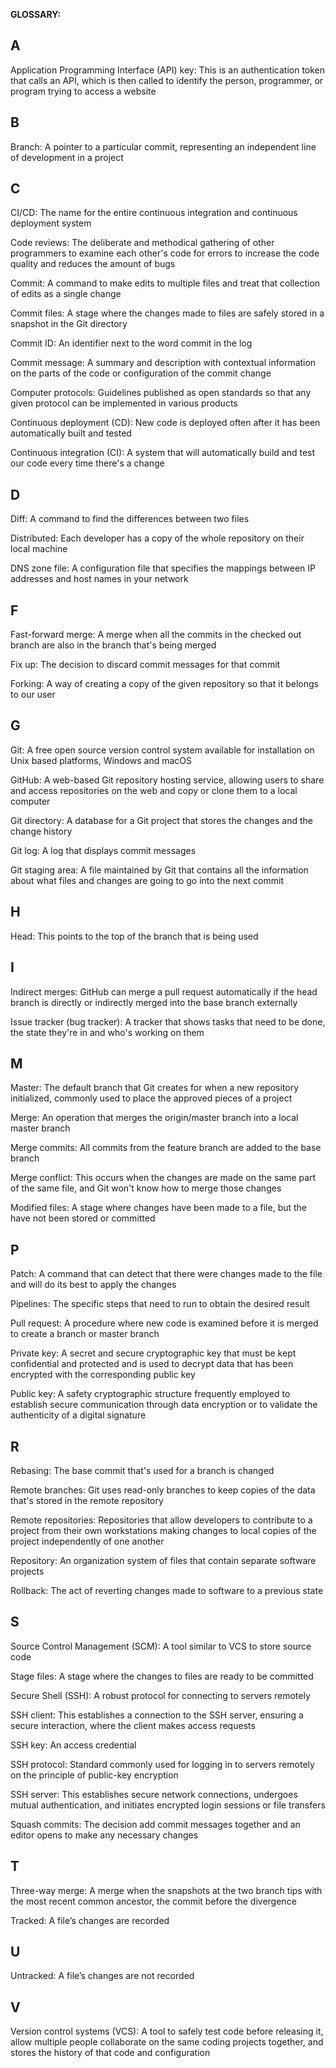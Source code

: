 **GLOSSARY:**

## A

Application Programming Interface (API) key: This is an authentication token that calls an API, which is then called to identify the person, programmer, or program trying to access a website

## B

Branch: A pointer to a particular commit, representing an independent line of development in a project

## C

CI/CD: The name for the entire continuous integration and continuous deployment system

Code reviews: The deliberate and methodical gathering of other programmers to examine each other's code for errors to increase the code quality and reduces the amount of bugs

Commit: A command to make edits to multiple files and treat that collection of edits as a single change

Commit files: A stage where the changes made to files are safely stored in a snapshot in the Git directory

Commit ID: An identifier next to the word commit in the log

Commit message: A summary and description with contextual information on the parts of the code or configuration of the commit change

Computer protocols: Guidelines published as open standards so that any given protocol can be implemented in various products

Continuous deployment (CD): New code is deployed often after it has been automatically built and tested

Continuous integration (CI): A system that will automatically build and test our code every time there's a change

## D

Diff: A command to find the differences between two files

Distributed: Each developer has a copy of the whole repository on their local machine

DNS zone file: A configuration file that specifies the mappings between IP addresses and host names in your network

## F

Fast-forward merge: A merge when all the commits in the checked out branch are also in the branch that's being merged

Fix up: The decision to discard commit messages for that commit 

Forking: A way of creating a copy of the given repository so that it belongs to our user

## G

Git: A free open source version control system available for installation on Unix based platforms, Windows and macOS

GitHub: A web-based Git repository hosting service, allowing users to share and access repositories on the web and copy or clone them to a local computer

Git directory: A database for a Git project that stores the changes and the change history

Git log: A log that displays commit messages 

Git staging area: A file maintained by Git that contains all the information about what files and changes are going to go into the next commit

## H

Head: This points to the top of the branch that is being used

## I

Indirect merges: GitHub can merge a pull request automatically if the head branch is directly or indirectly merged into the base branch externally

Issue tracker (bug tracker): A tracker that shows tasks that need to be done, the state they're in and who's working on them

## M

Master: The default branch that Git creates for when a new repository initialized, commonly used to place the approved pieces of a project

Merge: An operation that merges the origin/master branch into a local master branch

Merge commits: All commits from the feature branch are added to the base branch

Merge conflict: This occurs when the changes are made on the same part of the same file, and Git won't know how to merge those changes

Modified files: A stage where changes have been made to a file, but the have not been stored or committed 

## P

Patch: A command that can detect that there were changes made to the file and will do its best to apply the changes

Pipelines: The specific steps that need to run to obtain the desired result

Pull request: A procedure where new code is examined before it is merged to create a branch or master branch 

Private key: A secret and secure cryptographic key that must be kept confidential and protected and is used to decrypt data that has been encrypted with the corresponding public key

Public key: A safety cryptographic structure frequently employed to establish secure communication through data encryption or to validate the authenticity of a digital signature

## R

Rebasing: The base commit that's used for a branch is changed

Remote branches: Git uses read-only branches to keep copies of the data that's stored in the remote repository

Remote repositories: Repositories that allow developers to contribute to a project from their own workstations making changes to local copies of the project independently of one another

Repository: An organization system of files that contain separate software projects 

Rollback: The act of reverting changes made to software to a previous state 

## S

Source Control Management (SCM): A tool similar to VCS to store source code

Stage files: A stage where the changes to files are ready to be committed 

Secure Shell (SSH): A robust protocol for connecting to servers remotely

SSH client: This  establishes a connection to the SSH server, ensuring a secure interaction, where the client makes access requests

SSH key: An access credential

SSH protocol: Standard commonly used for logging in to servers remotely on the principle of public-key encryption

SSH server: This establishes secure network connections, undergoes mutual authentication, and initiates encrypted login sessions or file transfers

Squash commits: The decision add commit messages together and an editor opens to make any necessary changes

## T

Three-way merge: A merge when the snapshots at the two branch tips with the most recent common ancestor, the commit before the divergence

Tracked: A file’s changes are recorded

## U

Untracked: A file’s changes are not recorded

## V

Version control systems (VCS): A tool to safely test code before releasing it, allow multiple people collaborate on the same coding projects together, and stores the history of that code and configuration

